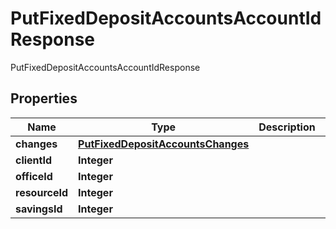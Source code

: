 

# PutFixedDepositAccountsAccountIdResponse

PutFixedDepositAccountsAccountIdResponse

## Properties

| Name | Type | Description | Notes |
|------------ | ------------- | ------------- | -------------|
|**changes** | [**PutFixedDepositAccountsChanges**](PutFixedDepositAccountsChanges.md) |  |  [optional] |
|**clientId** | **Integer** |  |  [optional] |
|**officeId** | **Integer** |  |  [optional] |
|**resourceId** | **Integer** |  |  [optional] |
|**savingsId** | **Integer** |  |  [optional] |




